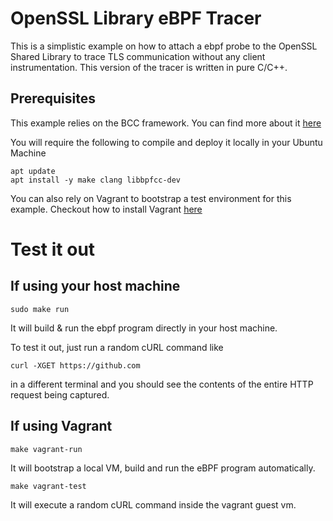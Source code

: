 # OpenSSL Library eBPF Tracer

This is a simplistic example on how to attach a ebpf probe to the OpenSSL Shared Library to trace TLS communication without any client instrumentation.
This version of the tracer is written in pure C/C++.

## Prerequisites

This example relies on the BCC framework. You can find more about it [here](https://github.com/iovisor/bcc)

You will require the following to compile and deploy it locally in your Ubuntu Machine

```
apt update
apt install -y make clang libbpfcc-dev
```

You can also rely on Vagrant to bootstrap a test environment for this example.
Checkout how to install Vagrant [here](https://www.vagrantup.com/downloads)

# Test it out

## If using your **host machine**
```
sudo make run
```

It will build & run the ebpf program directly in your host machine.

To test it out, just run a random cURL command like 
```
curl -XGET https://github.com
```
in a different terminal and you should see the contents of the entire HTTP request being captured.


## If using **Vagrant**

```
make vagrant-run
```
It will bootstrap a local VM, build and run the eBPF program automatically.


```
make vagrant-test
```
It will execute a random cURL command inside the vagrant guest vm.
